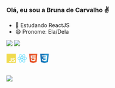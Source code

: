 ### Olá, eu sou a Bruna de Carvalho ✌️

- 🌱 Estudando ReactJS
- 😄 Pronome: Ela/Dela

<div>
<img width="49%"
src="https://github-readme-stats.vercel.app/api?username=BrunaDeCarvalho&show_icons=true&theme=dracula&include_all_commits=true&count_private=true%22" />
<img  width="48%" 
src= "https://github-readme-stats.vercel.app/api/top-langs/?username=BrunaDeCarvalho&layout=compact&langs_count=16&theme=dracula" />
</div>

<div style="display: inline-block"><br>
 <img width="5%"
 src="https://raw.githubusercontent.com/devicons/devicon/master/icons/javascript/javascript-plain.svg" />
   <img width="5%"
 src="https://raw.githubusercontent.com/devicons/devicon/master/icons/react/react-original.svg" />
       <img width="5%"
 src="https://raw.githubusercontent.com/devicons/devicon/master/icons/html5/html5-original.svg" />
     <img width="5%"
 src="https://raw.githubusercontent.com/devicons/devicon/master/icons/css3/css3-original.svg" />
</div>

##

<div>
<a href = "https://www.linkedin.com/in/bruna-carvalho-4a18a023a/"> <img src= "https://img.shields.io/badge/LinkedIn-0077B5?style=for-the-badge&logo=linkedin&logoColor=white" />
